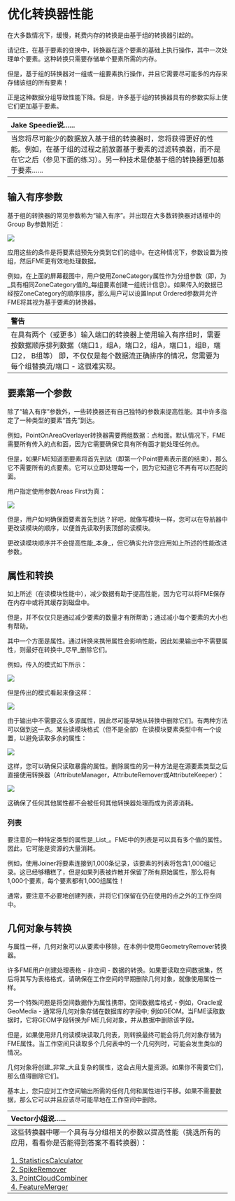 # 优化转换器性能

在大多数情况下，缓慢，耗费内存的转换是由基于组的转换器引起的。

请记住，在基于要素的变换中，转换器在逐个要素的基础上执行操作，其中一次处理单个要素。这种转换只需要存储单个要素所需的内存。

但是，基于组的转换器对一组或一组要素执行操作，并且它需要尽可能多的内存来存储该组的所有要素！

正是这种数据分组导致性能下降。但是，许多基于组的转换器具有的参数实际上使它们更加基于要素。

|  Jake Speedie说...... |
| :--- |
|  当您将尽可能少的数据放入基于组的转换器时，您将获得更好的性能。例如，在基于组的过程之前放置基于要素的过滤转换器，而不是在它之后（参见下面的练习）。另一种技术是使基于组的转换器更加基于要素...... |

## 输入有序参数

基于组的转换器的常见参数称为“输入有序”。并出现在大多数转换器对话框中的Group By参数附近：

[![](../../.gitbook/assets/img2.029.transformerperformancegroupedfeatureparam.png)](https://github.com/safesoftware/FMETraining/blob/Desktop-Advanced-2018/DesktopAdvanced2WorkspaceDesign/Images/Img2.029.TransformerPerformanceGroupedFeatureParam.png)

应用这些的条件是将要素组预先分类到它们的组中。在这种情况下，参数设置为按组，然后FME更有效地处理数据。

例如，在上面的屏幕截图中，用户使用ZoneCategory属性作为分组参数（即，为_具有相同ZoneCategory值的_每组要素创建一组统计信息）。如果传入的数据已经按ZoneCategory的顺序排序，那么用户可以设置Input Ordered参数并允许FME将其视为基于要素的转换器。

|  警告 |
| :--- |
|  在具有两个（或更多）输入端口的转换器上使用输入有序组时，需要按数据顺序排列数据（端口1，组A，端口2，组A，端口1，组B，端口2， B组等）  即，不仅仅是每个数据流正确排序的情况，您需要为每个组替换流/端口 - 这很难实现。 |

## 要素第一个参数

除了“输入有序”参数外，一些转换器还有自己独特的参数来提高性能。其中许多指定了一种类型的要素“首先”到达。

例如，PointOnAreaOverlayer转换器需要两组数据：点和面。默认情况下，FME需要所有传入的点和面，因为它需要确保它具有所有面才能处理任何点。

但是，如果FME知道面要素将首先到达（即第一个Point要素表示面的结束），那么它不需要所有的点要素。它可以立即处理每一个，因为它知道它不再有可以匹配的面。

用户指定使用参数Areas First为真：

[![](../../.gitbook/assets/img2.030.transformerperformanceneighborsfirst.png)](https://github.com/safesoftware/FMETraining/blob/Desktop-Advanced-2018/DesktopAdvanced2WorkspaceDesign/Images/Img2.030.TransformerPerformanceNeighborsFirst.png)

但是，用户如何确保面要素首先到达？好吧，就像写模块一样，您可以在导航器中更改读模块的顺序，以便首先读取列表顶部的读模块。

更改读模块顺序并不会提高性能_本身_，但它确实允许您应用如上所述的性能改进参数。

## 属性和转换

如上所述（在读模块性能中），减少数据有助于提高性能，因为它可以将FME保存在内存中或将其缓存到磁盘中。

但是，并不仅仅只是通过减少要素的数量才有所帮助；通过减小每个要素的大小也有帮助。

其中一个方面是属性。通过转换来携带属性会影响性能，因此如果输出中不需要属性，则最好在转换中_尽早_删除它们。

例如，传入的模式如下所示：

[![](../../.gitbook/assets/img2.033.transformerperformanceattrssourceschema.png)](https://github.com/safesoftware/FMETraining/blob/Desktop-Advanced-2018/DesktopAdvanced2WorkspaceDesign/Images/Img2.033.TransformerPerformanceAttrsSourceSchema.png)

但是传出的模式看起来像这样：

[![](../../.gitbook/assets/img2.034.transformerperformanceattrsdestschema.png)](https://github.com/safesoftware/FMETraining/blob/Desktop-Advanced-2018/DesktopAdvanced2WorkspaceDesign/Images/Img2.034.TransformerPerformanceAttrsDestSchema.png)

由于输出中不需要这么多源属性，因此尽可能早地从转换中删除它们。有两种方法可以做到这一点。某些读模块格式（但不是全部）在读模块要素类型中有一个设置，以避免读取多余的属性：

[![](../../.gitbook/assets/img2.035.transformerperformancereadattrs.png)](https://github.com/safesoftware/FMETraining/blob/Desktop-Advanced-2018/DesktopAdvanced2WorkspaceDesign/Images/Img2.035.TransformerPerformanceReadAttrs.png)

这样，您可以确保只读取暴露的属性。删除属性的另一种方法是在源要素类型之后直接使用转换器（AttributeManager，AttributeRemover或AttributeKeeper）：

[![](../../.gitbook/assets/img2.036.transformerperformanceremovingattrs.png)](https://github.com/safesoftware/FMETraining/blob/Desktop-Advanced-2018/DesktopAdvanced2WorkspaceDesign/Images/Img2.036.TransformerPerformanceRemovingAttrs.png)

这确保了任何其他属性都不会被任何其他转换器处理而成为资源消耗。

### 列表

要注意的一种特定类型的属性是_List_。FME中的列表是可以具有多个值的属性。因此，它可能是资源的大量消耗。

例如，使用Joiner将要素连接到1,000条记录，该要素的列表将包含1,000组记录。这已经够糟糕了，但是如果列表被炸散并保留了所有原始属性，那么将有1,000个要素，每个要素都有1,000组属性！

通常，要注意不必要地创建列表，并将它们保留在仍在使用的点之外的工作空间中。

## 几何对象与转换

与属性一样，几何对象可以从要素中移除，在本例中使用GeometryRemover转换器。

许多FME用户创建处理表格 - 非空间 - 数据的转换。如果要读取空间数据集，然后将其写为表格格式，请确保在工作空间的早期删除几何对象，就像使用属性一样。

另一个特殊问题是将空间数据作为属性携带。空间数据库格式 - 例如，Oracle或GeoMedia - 通常将几何对象存储在数据库的字段中; 例如GEOM。当FME读取数据时，它将GEOM字段转换为FME几何对象，并从数据中删除该字段。

但是，如果使用非几何读模块读取几何表，则转换最终可能会将几何对象存储为FME属性。当工作空间只读取多个几何表中的一个几何列时，可能会发生类似的情况。

几何对象将创建_非常_大且复杂的属性，这会占用大量资源。如果你不需要它们，那么值得删除它们。

基本上，您只应对工作空间输出所需的任何几何和属性进行平移。如果不需要数据，那么它可以并且应该尽可能早地在工作空间中删除。

|  Vector小姐说...... |
| :--- |
|  这些转换器中哪一个具有与分组相关的参数以提高性能（挑选所有的应用，看看你是否能得到答案不看转换器）：<br><br>[1. StatisticsCalculator](http://52.73.3.37/fmedatastreaming/Manual/QAResponse2017.fmw?chapter=12&question=4&answer=1&DestDataset_TEXTLINE=C%3A%5CFMEOutput%5CQAResponse.html) <br>[2. SpikeRemover](http://52.73.3.37/fmedatastreaming/Manual/QAResponse2017.fmw?chapter=12&question=4&answer=2&DestDataset_TEXTLINE=C%3A%5CFMEOutput%5CQAResponse.html) <br>[3. PointCloudCombiner](http://52.73.3.37/fmedatastreaming/Manual/QAResponse2017.fmw?chapter=12&question=4&answer=3&DestDataset_TEXTLINE=C%3A%5CFMEOutput%5CQAResponse.html) <br>[4. FeatureMerger](http://52.73.3.37/fmedatastreaming/Manual/QAResponse2017.fmw?chapter=12&question=4&answer=4&DestDataset_TEXTLINE=C%3A%5CFMEOutput%5CQAResponse.html) |
